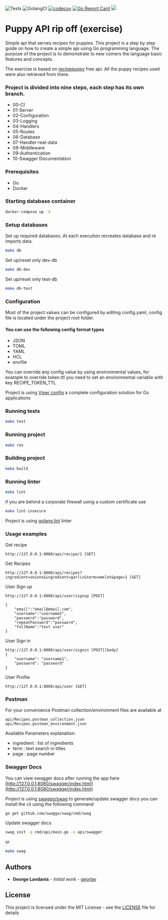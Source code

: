 ![Tests](https://github.com/georlav/migrate/workflows/Tests/badge.svg?branch=master)
![GolangCI](https://github.com/georlav/migrate/workflows/GolangCI/badge.svg?branch=master)
[![codecov](https://codecov.io/gh/georlav/recipeapi/branch/master/graph/badge.svg)](https://codecov.io/gh/georlav/recipeapi)
[![Go Report Card](https://goreportcard.com/badge/github.com/georlav/recipeapi)](https://goreportcard.com/report/github.com/georlav/recipeapi)
[![](https://img.shields.io/badge/unicorn-approved-ff69b4.svg)](https://www.youtube.com/watch?v=9auOCbH5Ns4)

# Puppy API rip off (exercise)
Simple api that serves recipes for puppies. This project is a step by step guide on how to create a simple api using
Go programming language. The purpose of the project is to demonstrate to new comers the language basic features and
concepts.

The exercise is based on [recipepuppy](http://www.recipepuppy.com/) free api. All the puppy recipes used were also 
retrieved from there.

### Project is divided into nine steps, each step has its own branch.
 * 00-CI
 * 01-Server
 * 02-Configuration
 * 03-Logging
 * 04-Handlers
 * 05-Routes
 * 06-Database
 * 07-Handler-real-data
 * 08-Middleware
 * 09-Authentication
 * 10-Swagger Documentation

### Prerequisites
 * Go
 * Docker

### Starting database container
```bash
docker-compose up -d
```

### Setup databases
Set up required databases. At each execution recreates database and re imports data.
```bash
make db
```

Set up/reset only dev-db
```bash
make db-dev
```
Set up/reset only test-db
```bash
make db-test
```

### Configuration
Most of the project values can be configured by editing config.yaml, config file is located under the project 
root folder. 

#### You can use the following config format types
* JSON 
* TOML
* YAML
* HCL
* envfile

You can override any config value by using environmental values, for example to override token.ttl you need to set an 
environmental variable with key RECIPE_TOKEN_TTL

Project is using [Viper config](https://github.com/spf13/viper) a complete configuration solution for Go 
applications

### Running tests
```bash
make test
```

### Running project
```bash
make run
```

### Building project
```bash
make build
```

### Running linter
```bash
make lint
```
if you are behind a corporate firewall using a custom certificate use
```bash
make lint-insecure
```

Project is using [golang lint](https://github.com/golang/lint) linter

### Usage examples

Get recipe
```
http://127.0.0.1:8080/api/recipe/1 [GET]
```

Get Recipes
```
http://127.0.0.1:8080/api/recipes?ingredient=onions&ingredient=garlic&term=omelet&page=1 [GET]
```

User Sign up
```
http://127.0.0.1:8080/api/user/signup [POST]

{
    "email":"email@email.com",
    "username":"username2",
    "password":"password",
    "repeatPassword":"password",
    "fullName":"test user"
}
```

User Sign in
```
http://127.0.0.1:8080/api/user/signin [POST][body]
{
    "username": "username1",
    "password": "password"
}
```

User Profile 
```
http://127.0.0.1:8080/api/user [GET]
```

### Postman
For your convenience Postman collection/environment files are available at
```
api/Recipes.postman_collection.json
api/Recipes.postman_environment.json
``` 

Available Parameters explanation:
- ingredient : list of ingredients
- term : text search in titles
- page : page number

### Swagger Docs
You can view swagger docs after running the app here [http://127.0.0.1:8080/swagger/index.html](http://127.0.0.1:8080/swagger/index.html)

Project is using [swaggo/swag](https://github.com/swaggo/swag) to generate/update swagger docs you can install 
the cli using the following command
```bash
go get github.com/swaggo/swag/cmd/swag
```

Update swagger docs
```bash
swag init -g cmd/api/main.go -o api/swagger
```
or
```bash
make swag
```

## Authors
* **George Lavdanis** - *Initial work* - [georlav](https://github.com/georlav)

## License
This project is licensed under the MIT License - see the [LICENSE](LICENSE) file for details

